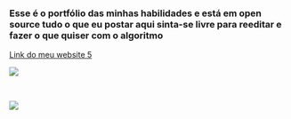 ### Esse é o portfólio das minhas habilidades e está em open source tudo o que eu postar aqui sinta-se livre para reeditar e fazer o que quiser com o algoritmo
[Link do meu website 5][1]

![](https://i.ibb.co/jVqDfjx/logo2.png)

&nbsp;

![](https://i.ibb.co/K60fdW7/logo.png)

[1]: https://d3athk.github.io/Site_five/
